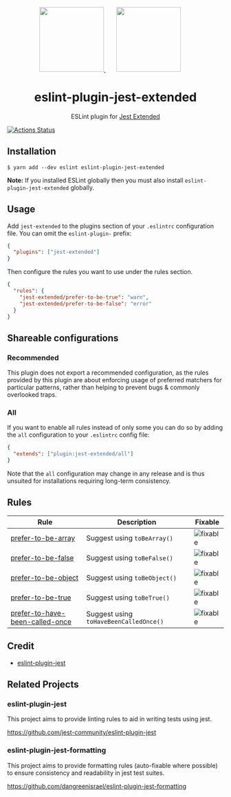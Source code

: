 <div align="center">
  <a href="https://eslint.org/">
    <img height="150" src="https://eslint.org/assets/images/logo/eslint-logo-color.svg">
  </a>
  <a href="https://facebook.github.io/jest/">
    <img width="150" height="150" vspace="" hspace="25" src="https://jestjs.io/img/jest.png">
  </a>
  <h1>eslint-plugin-jest-extended</h1>
  <p>ESLint plugin for <a href="https://github.com/jest-community/jest-extended">Jest Extended</a></p>
</div>

[![Actions Status](https://github.com/jest-community/eslint-plugin-jest-extended/workflows/Unit%20tests%20%26%20Release/badge.svg?branch=main)](https://github.com/jest-community/eslint-plugin-jest-extended/actions)

## Installation

```
$ yarn add --dev eslint eslint-plugin-jest-extended
```

**Note:** If you installed ESLint globally then you must also install
`eslint-plugin-jest-extended` globally.

## Usage

Add `jest-extended` to the plugins section of your `.eslintrc` configuration
file. You can omit the `eslint-plugin-` prefix:

```json
{
  "plugins": ["jest-extended"]
}
```

Then configure the rules you want to use under the rules section.

```json
{
  "rules": {
    "jest-extended/prefer-to-be-true": "warn",
    "jest-extended/prefer-to-be-false": "error"
  }
}
```

## Shareable configurations

### Recommended

This plugin does not export a recommended configuration, as the rules provided
by this plugin are about enforcing usage of preferred matchers for particular
patterns, rather than helping to prevent bugs & commonly overlooked traps.

### All

If you want to enable all rules instead of only some you can do so by adding the
`all` configuration to your `.eslintrc` config file:

```json
{
  "extends": ["plugin:jest-extended/all"]
}
```

Note that the `all` configuration may change in any release and is thus unsuited
for installations requiring long-term consistency.

## Rules

<!-- begin base rules list -->

| Rule                                                                             | Description                            | Fixable      |
| -------------------------------------------------------------------------------- | -------------------------------------- | ------------ |
| [prefer-to-be-array](docs/rules/prefer-to-be-array.md)                           | Suggest using `toBeArray()`            | ![fixable][] |
| [prefer-to-be-false](docs/rules/prefer-to-be-false.md)                           | Suggest using `toBeFalse()`            | ![fixable][] |
| [prefer-to-be-object](docs/rules/prefer-to-be-object.md)                         | Suggest using `toBeObject()`           | ![fixable][] |
| [prefer-to-be-true](docs/rules/prefer-to-be-true.md)                             | Suggest using `toBeTrue()`             | ![fixable][] |
| [prefer-to-have-been-called-once](docs/rules/prefer-to-have-been-called-once.md) | Suggest using `toHaveBeenCalledOnce()` | ![fixable][] |

<!-- end base rules list -->

## Credit

- [eslint-plugin-jest](https://github.com/jest-community/eslint-plugin-jest)

## Related Projects

### eslint-plugin-jest

This project aims to provide linting rules to aid in writing tests using jest.

https://github.com/jest-community/eslint-plugin-jest

### eslint-plugin-jest-formatting

This project aims to provide formatting rules (auto-fixable where possible) to
ensure consistency and readability in jest test suites.

https://github.com/dangreenisrael/eslint-plugin-jest-formatting

[fixable]: https://img.shields.io/badge/-fixable-green.svg
